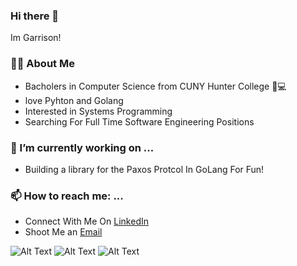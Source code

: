 ### Hi there 👋
 Im Garrison!
 
### 👨‍💻 About Me 
  - Bacholers in Computer Science from CUNY Hunter College 🧪💻 
  - love Pyhton and Golang
  - Interested in Systems Programming 
  - Searching For Full Time Software Engineering Positions 

### 🚀 I’m currently working on ...
  - Building a library for the Paxos Protcol In GoLang For Fun!
 
### 📫 How to reach me: ...
  - Connect With Me On [LinkedIn](https://www.linkedin.com/in/gtshepard/) 
  - Shoot Me an [Email](shepard.garrison.t@gmail.com)

![Alt Text](https://marcofranssen.nl/images/951957866431d77793480aba8bb624da2f6b3fb2.gif)
![Alt Text](https://media.giphy.com/media/KAq5w47R9rmTuvWOWa/giphy.gif)
![Alt Text](https://dcwmedia.com/wp-content/uploads/2017/02/Hunter-College-CUNY-300x83.jpg)
